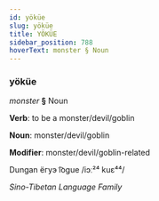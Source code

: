```yaml
---
id: yöküe
slug: yöküe
title: YÖKÜE
sidebar_position: 788
hoverText: monster § Noun
---
```


### yöküe

*monster* **§** Noun

**Verb**: to be a monster/devil/goblin

**Noun**: monster/devil/goblin

**Modifier**: monster/devil/goblin-related

Dungan ёгуэ i͡ogue /iɔː²⁴ kuɛ⁴⁴/

*Sino-Tibetan Language Family*